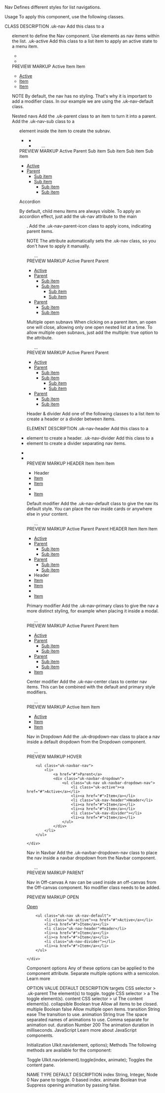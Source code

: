 

Nav
Defines different styles for list navigations.

Usage
To apply this component, use the following classes.

CLASS	DESCRIPTION
.uk-nav	Add this class to a <ul> element to define the Nav component. Use <a> elements as nav items within the list.
.uk-active	Add this class to a list item to apply an active state to a menu item.
<ul class="uk-nav">
    <li class="uk-active"><a href=""></a></li>
    <li><a href=""></a></li>
</ul>
PREVIEW
MARKUP
Active
Item
Item

<div class="uk-width-1-2@s uk-width-2-5@m">
    <ul class="uk-nav uk-nav-default">
        <li class="uk-active"><a href="#">Active</a></li>
        <li><a href="#">Item</a></li>
        <li><a href="#">Item</a></li>
    </ul>
</div>


NOTE By default, the nav has no styling. That's why it is important to add a modifier class. In our example we are using the .uk-nav-default class.

Nested navs
Add the .uk-parent class to an item to turn it into a parent. Add the .uk-nav-sub class to a <ul> element inside the item to create the subnav.

<ul class="uk-nav">
    <li class="uk-parent">
        <a href=""></a>
        <ul class="uk-nav-sub">
            <li><a href=""></a></li>
            <li>
                <a href=""></a>
                <ul>...</ul>
            </li>
        </ul>
    </li>
</ul>
PREVIEW
MARKUP
Active
Parent
Sub item
Sub item
Sub item
Sub item



<div class="uk-width-1-2@s uk-width-2-5@m">
    <ul class="uk-nav uk-nav-default">
        <li class="uk-active"><a href="#">Active</a></li>
        <li class="uk-parent">
            <a href="#">Parent</a>
            <ul class="uk-nav-sub">
                <li><a href="#">Sub item</a></li>
                <li>
                    <a href="#">Sub item</a>
                    <ul>
                        <li><a href="#">Sub item</a></li>
                        <li><a href="#">Sub item</a></li>
                    </ul>
                </li>
            </ul>
        </li>
    </ul>
</div>


Accordion


By default, child menu items are always visible. To apply an accordion effect, just add the uk-nav attribute to the main <ul>. Add the .uk-nav-parent-icon class to apply icons, indicating parent items.

NOTE The attribute automatically sets the .uk-nav class, so you don't have to apply it manually.

<ul class="uk-nav-parent-icon" uk-nav>...</ul>
PREVIEW
MARKUP
Active
Parent
Parent


<div class="uk-width-1-2@s uk-width-2-5@m">
    <ul class="uk-nav-default uk-nav-parent-icon" uk-nav>
        <li class="uk-active"><a href="#">Active</a></li>
        <li class="uk-parent">
            <a href="#">Parent</a>
            <ul class="uk-nav-sub">
                <li><a href="#">Sub item</a></li>
                <li>
                    <a href="#">Sub item</a>
                    <ul>
                        <li><a href="#">Sub item</a></li>
                        <li><a href="#">Sub item</a></li>
                    </ul>
                </li>
            </ul>
        </li>
        <li class="uk-parent">
            <a href="#">Parent</a>
            <ul class="uk-nav-sub">
                <li><a href="#">Sub item</a></li>
                <li><a href="#">Sub item</a></li>
            </ul>
        </li>
    </ul>
</div>



Multiple open subnavs
When clicking on a parent item, an open one will close, allowing only one open nested list at a time. To allow multiple open subnavs, just add the multiple: true option to the attribute.

<ul class="uk-nav-parent-icon" uk-nav="multiple: true">...</ul>
PREVIEW
MARKUP
Active
Parent
Parent


<div class="uk-width-1-2@s uk-width-2-5@m">
    <ul class="uk-nav-default uk-nav-parent-icon" uk-nav="multiple: true">
        <li class="uk-active"><a href="#">Active</a></li>
        <li class="uk-parent">
            <a href="#">Parent</a>
            <ul class="uk-nav-sub">
                <li><a href="#">Sub item</a></li>
                <li>
                    <a href="#">Sub item</a>
                    <ul>
                        <li><a href="#">Sub item</a></li>
                        <li><a href="#">Sub item</a></li>
                    </ul>
                </li>
            </ul>
        </li>
        <li class="uk-parent">
            <a href="#">Parent</a>
            <ul class="uk-nav-sub">
                <li><a href="#">Sub item</a></li>
                <li><a href="#">Sub item</a></li>
            </ul>
        </li>
    </ul>
</div>




Header & divider
Add one of the following classes to a list item to create a header or a divider between items.

ELEMENT	DESCRIPTION
.uk-nav-header	Add this class to a <li> element to create a header.
.uk-nav-divider	Add this class to a <li> element to create a divider separating nav items.
<li class="uk-nav-header"></li>

<li class="uk-nav-divider"></li>
PREVIEW
MARKUP
HEADER
Item
Item
Item

<div class="uk-width-1-2@s uk-width-2-5@m">
    <ul class="uk-nav uk-nav-default">
        <li class="uk-nav-header">Header</li>
        <li><a href="#">Item</a></li>
        <li><a href="#">Item</a></li>
        <li class="uk-nav-divider"></li>
        <li><a href="#">Item</a></li>
    </ul>
</div>




Default modifier
Add the .uk-nav-default class to give the nav its default style. You can place the nav inside cards or anywhere else in your content.

<ul class="uk-nav uk-nav-default">...</ul>
PREVIEW
MARKUP
Active
Parent
Parent
HEADER
 Item
 Item
 Item


<div class="uk-card uk-card-default uk-card-body uk-width-1-2@s">
    <ul class="uk-nav-default uk-nav-parent-icon" uk-nav>
        <li class="uk-active"><a href="#">Active</a></li>
        <li class="uk-parent">
            <a href="#">Parent</a>
            <ul class="uk-nav-sub">
                <li><a href="#">Sub item</a></li>
                <li><a href="#">Sub item</a></li>
            </ul>
        </li>
        <li class="uk-parent">
            <a href="#">Parent</a>
            <ul class="uk-nav-sub">
                <li><a href="#">Sub item</a></li>
                <li><a href="#">Sub item</a></li>
            </ul>
        </li>
        <li class="uk-nav-header">Header</li>
        <li><a href="#"><span class="uk-margin-small-right" uk-icon="icon: table"></span> Item</a></li>
        <li><a href="#"><span class="uk-margin-small-right" uk-icon="icon: thumbnails"></span> Item</a></li>
        <li class="uk-nav-divider"></li>
        <li><a href="#"><span class="uk-margin-small-right" uk-icon="icon: trash"></span> Item</a></li>
    </ul>
</div>


Primary modifier
Add the .uk-nav-primary class to give the nav a more distinct styling, for example when placing it inside a modal.

<ul class="uk-nav uk-nav-primary">...</ul>
PREVIEW
MARKUP
Active
Parent
Parent
Item


<div class="uk-width-1-2@s">
    <ul class="uk-nav-primary uk-nav-parent-icon" uk-nav>
        <li class="uk-active"><a href="#">Active</a></li>
        <li class="uk-parent">
            <a href="#">Parent</a>
            <ul class="uk-nav-sub">
                <li><a href="#">Sub item</a></li>
                <li><a href="#">Sub item</a></li>
            </ul>
        </li>
        <li class="uk-parent">
            <a href="#">Parent</a>
            <ul class="uk-nav-sub">
                <li><a href="#">Sub item</a></li>
                <li><a href="#">Sub item</a></li>
            </ul>
        </li>
        <li><a href="#">Item</a></li>
    </ul>
</div>


Center modifier
Add the .uk-nav-center class to center nav items. This can be combined with the default and primary style modifiers.

<ul class="uk-nav uk-nav-default uk-nav-center">...</ul>
PREVIEW
MARKUP
Active
Item
Item

<div class="uk-card uk-card-default uk-card-body uk-width-1-2@s">
    <ul class="uk-nav-default uk-nav-center uk-nav-parent-icon" uk-nav>
        <li class="uk-active"><a href="#">Active</a></li>
        <li><a href="#">Item</a></li>
        <li><a href="#">Item</a></li>
    </ul>
</div>



Nav in Dropdown
Add the .uk-dropdown-nav class to place a nav inside a default dropdown from the Dropdown component.

<div uk-dropdown>
    <ul class="uk-nav uk-dropdown-nav">...</ul>
</div>
PREVIEW
MARKUP
HOVER


<nav class="uk-navbar-container" uk-navbar>
    <div class="uk-navbar-left">

        <ul class="uk-navbar-nav">
            <li>
                <a href="#">Parent</a>
                <div class="uk-navbar-dropdown">
                    <ul class="uk-nav uk-navbar-dropdown-nav">
                        <li class="uk-active"><a href="#">Active</a></li>
                        <li><a href="#">Item</a></li>
                        <li class="uk-nav-header">Header</li>
                        <li><a href="#">Item</a></li>
                        <li><a href="#">Item</a></li>
                        <li class="uk-nav-divider"></li>
                        <li><a href="#">Item</a></li>
                    </ul>
                </div>
            </li>
        </ul>

    </div>
</nav>


Nav in Navbar
Add the .uk-navbar-dropdown-nav class to place the nav inside a navbar dropdown from the Navbar component.

<div class="uk-navbar-dropdown">
    <ul class="uk-nav uk-navbar-dropdown-nav">...</ul>
</div>
PREVIEW
MARKUP
PARENT




Nav in Off-canvas
A nav can be used inside an off-canvas from the Off-canvas component. No modifier class needs to be added.

PREVIEW
MARKUP
OPEN


<a href="#offcanvas-slide" class="uk-button uk-button-default" uk-toggle>Open</a>

<div id="offcanvas-slide" uk-offcanvas>
    <div class="uk-offcanvas-bar">

        <ul class="uk-nav uk-nav-default">
            <li class="uk-active"><a href="#">Active</a></li>
            <li><a href="#">Item</a></li>
            <li class="uk-nav-header">Header</li>
            <li><a href="#">Item</a></li>
            <li><a href="#">Item</a></li>
            <li class="uk-nav-divider"></li>
            <li><a href="#">Item</a></li>
        </ul>

    </div>
</div>



Component options
Any of these options can be applied to the component attribute. Separate multiple options with a semicolon. Learn more

OPTION	VALUE	DEFAULT	DESCRIPTION
targets	CSS selector	> .uk-parent	The element(s) to toggle.
toggle	CSS selector	> a	The toggle element(s).
content	CSS selector	> ul	The content element(s).
collapsible	Boolean	true	Allow all items to be closed.
multiple	Boolean	false	Allow multiple open items.
transition	String	ease	The transition to use.
animation	String	true	The space separated names of animations to use. Comma separate for animation out.
duration	Number	200	The animation duration in milliseconds.
JavaScript
Learn more about JavaScript components.

Initialization
UIkit.nav(element, options);
Methods
The following methods are available for the component:

Toggle
UIkit.nav(element).toggle(index, animate);
Toggles the content pane.

NAME	TYPE	DEFAULT	DESCRIPTION
index	String, Integer, Node	0	Nav pane to toggle. 0 based index.
animate	Boolean	true	Suppress opening animation by passing false.
